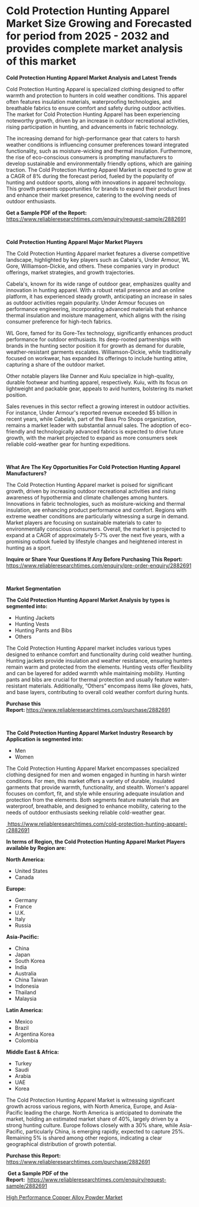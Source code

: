 <p><h1>Cold Protection Hunting Apparel Market Size Growing and Forecasted for period from 2025 - 2032 and provides complete market analysis of this market</h1></p><p><strong>Cold Protection Hunting Apparel Market Analysis and Latest Trends</strong></p>
<p><p>Cold Protection Hunting Apparel is specialized clothing designed to offer warmth and protection to hunters in cold weather conditions. This apparel often features insulation materials, waterproofing technologies, and breathable fabrics to ensure comfort and safety during outdoor activities. The market for Cold Protection Hunting Apparel has been experiencing noteworthy growth, driven by an increase in outdoor recreational activities, rising participation in hunting, and advancements in fabric technology.</p><p>The increasing demand for high-performance gear that caters to harsh weather conditions is influencing consumer preferences toward integrated functionality, such as moisture-wicking and thermal insulation. Furthermore, the rise of eco-conscious consumers is prompting manufacturers to develop sustainable and environmentally friendly options, which are gaining traction. The Cold Protection Hunting Apparel Market is expected to grow at a CAGR of 8% during the forecast period, fueled by the popularity of hunting and outdoor sports, along with innovations in apparel technology. This growth presents opportunities for brands to expand their product lines and enhance their market presence, catering to the evolving needs of outdoor enthusiasts.</p></p>
<p><strong>Get a Sample PDF of the Report:&nbsp;</strong> <a href="https://www.reliableresearchtimes.com/enquiry/request-sample/2882691?utm_campaign=2232&utm_medium=2&utm_source=Github&utm_content=ia&utm_term=13032025&utm_id=cold-protection-hunting-apparel">https://www.reliableresearchtimes.com/enquiry/request-sample/2882691</a></p>
<p>&nbsp;</p>
<p><strong>Cold Protection Hunting Apparel Major Market Players</strong></p>
<p><p>The Cold Protection Hunting Apparel market features a diverse competitive landscape, highlighted by key players such as Cabela's, Under Armour, WL Gore, Williamson-Dickie, and others. These companies vary in product offerings, market strategies, and growth trajectories.</p><p>Cabela's, known for its wide range of outdoor gear, emphasizes quality and innovation in hunting apparel. With a robust retail presence and an online platform, it has experienced steady growth, anticipating an increase in sales as outdoor activities regain popularity. Under Armour focuses on performance engineering, incorporating advanced materials that enhance thermal insulation and moisture management, which aligns with the rising consumer preference for high-tech fabrics.</p><p>WL Gore, famed for its Gore-Tex technology, significantly enhances product performance for outdoor enthusiasts. Its deep-rooted partnerships with brands in the hunting sector position it for growth as demand for durable, weather-resistant garments escalates. Williamson-Dickie, while traditionally focused on workwear, has expanded its offerings to include hunting attire, capturing a share of the outdoor market.</p><p>Other notable players like Danner and Kuiu specialize in high-quality, durable footwear and hunting apparel, respectively. Kuiu, with its focus on lightweight and packable gear, appeals to avid hunters, bolstering its market position.</p><p>Sales revenues in this sector reflect a growing interest in outdoor activities. For instance, Under Armour's reported revenue exceeded $5 billion in recent years, while Cabela’s, part of the Bass Pro Shops organization, remains a market leader with substantial annual sales. The adoption of eco-friendly and technologically advanced fabrics is expected to drive future growth, with the market projected to expand as more consumers seek reliable cold-weather gear for hunting expeditions.</p></p>
<p>&nbsp;</p>
<p><strong>What Are The Key Opportunities For Cold Protection Hunting Apparel Manufacturers?</strong></p>
<p><p>The Cold Protection Hunting Apparel market is poised for significant growth, driven by increasing outdoor recreational activities and rising awareness of hypothermia and climate challenges among hunters. Innovations in fabric technologies, such as moisture-wicking and thermal insulation, are enhancing product performance and comfort. Regions with extreme weather conditions are particularly witnessing a surge in demand. Market players are focusing on sustainable materials to cater to environmentally conscious consumers. Overall, the market is projected to expand at a CAGR of approximately 5-7% over the next five years, with a promising outlook fueled by lifestyle changes and heightened interest in hunting as a sport.</p></p>
<p><strong>Inquire or Share Your Questions If Any Before Purchasing This Report:</strong> <a href="https://www.reliableresearchtimes.com/enquiry/pre-order-enquiry/2882691?utm_campaign=2232&utm_medium=2&utm_source=Github&utm_content=ia&utm_term=13032025&utm_id=cold-protection-hunting-apparel">https://www.reliableresearchtimes.com/enquiry/pre-order-enquiry/2882691</a></p>
<p>&nbsp;</p>
<p><strong>Market Segmentation</strong></p>
<p><strong>The Cold Protection Hunting Apparel Market Analysis by types is segmented into:</strong></p>
<p><ul><li>Hunting Jackets</li><li>Hunting Vests</li><li>Hunting Pants and Bibs</li><li>Others</li></ul></p>
<p><p>The Cold Protection Hunting Apparel market includes various types designed to enhance comfort and functionality during cold weather hunting. Hunting jackets provide insulation and weather resistance, ensuring hunters remain warm and protected from the elements. Hunting vests offer flexibility and can be layered for added warmth while maintaining mobility. Hunting pants and bibs are crucial for thermal protection and usually feature water-resistant materials. Additionally, “Others” encompass items like gloves, hats, and base layers, contributing to overall cold weather comfort during hunts.</p></p>
<p><strong>Purchase this Report:&nbsp;</strong><a href="https://www.reliableresearchtimes.com/purchase/2882691?utm_campaign=2232&utm_medium=2&utm_source=Github&utm_content=ia&utm_term=13032025&utm_id=cold-protection-hunting-apparel">https://www.reliableresearchtimes.com/purchase/2882691</a></p>
<p>&nbsp;</p>
<p><strong>The Cold Protection Hunting Apparel Market Industry Research by Application is segmented into:</strong></p>
<p><ul><li>Men</li><li>Women</li></ul></p>
<p><p>The Cold Protection Hunting Apparel Market encompasses specialized clothing designed for men and women engaged in hunting in harsh winter conditions. For men, this market offers a variety of durable, insulated garments that provide warmth, functionality, and stealth. Women's apparel focuses on comfort, fit, and style while ensuring adequate insulation and protection from the elements. Both segments feature materials that are waterproof, breathable, and designed to enhance mobility, catering to the needs of outdoor enthusiasts seeking reliable cold-weather gear.</p></p>
<p><a href="https://www.reliableresearchtimes.com/cold-protection-hunting-apparel-r2882691?utm_campaign=2232&utm_medium=2&utm_source=Github&utm_content=ia&utm_term=13032025&utm_id=cold-protection-hunting-apparel">&nbsp;https://www.reliableresearchtimes.com/cold-protection-hunting-apparel-r2882691</a></p>
<p><strong>In terms of Region, the Cold Protection Hunting Apparel Market Players available by Region are:</strong></p>
<p>
    <p> <strong> North America: </strong>
        <ul>
            <li>United States</li>
            <li>Canada</li>
        </ul>
        </p> 
    <p> <strong> Europe: </strong>
        <ul>
            <li>Germany</li>
            <li>France</li>
            <li>U.K.</li>
            <li>Italy</li>
            <li>Russia</li>
        </ul>
        </p> 
    <p> <strong> Asia-Pacific: </strong>
        <ul>
            <li>China</li>
            <li>Japan</li>
            <li>South Korea</li>
            <li>India</li>
            <li>Australia</li>
            <li>China Taiwan</li>
            <li>Indonesia</li>
            <li>Thailand</li>
            <li>Malaysia</li>
        </ul>
        </p> 
    <p> <strong> Latin America: </strong>
        <ul>
            <li>Mexico</li>
            <li>Brazil</li>
            <li>Argentina Korea</li>
            <li>Colombia</li>
        </ul>
        </p> 
    <p> <strong> Middle East & Africa: </strong>
        <ul>
            <li>Turkey</li>
            <li>Saudi</li>
            <li>Arabia</li>
            <li>UAE</li>
            <li>Korea</li>
        </ul>
    </p>
    </p>
<p><p>The Cold Protection Hunting Apparel Market is witnessing significant growth across various regions, with North America, Europe, and Asia-Pacific leading the charge. North America is anticipated to dominate the market, holding an estimated market share of 40%, largely driven by a strong hunting culture. Europe follows closely with a 30% share, while Asia-Pacific, particularly China, is emerging rapidly, expected to capture 25%. Remaining 5% is shared among other regions, indicating a clear geographical distribution of growth potential.</p></p>
<p><strong>Purchase this Report: </strong><a href="https://www.reliableresearchtimes.com/purchase/2882691?utm_campaign=2232&utm_medium=2&utm_source=Github&utm_content=ia&utm_term=13032025&utm_id=cold-protection-hunting-apparel">https://www.reliableresearchtimes.com/purchase/2882691</a></p>
<p>&nbsp;<strong>Get a Sample PDF of the Report:&nbsp;&nbsp;</strong><a href="https://www.reliableresearchtimes.com/enquiry/request-sample/2882691?utm_campaign=2232&utm_medium=2&utm_source=Github&utm_content=ia&utm_term=13032025&utm_id=cold-protection-hunting-apparel">https://www.reliableresearchtimes.com/enquiry/request-sample/2882691</a></p>
<p><strong></strong></p>
<p><p><a href="https://github.com/sca704osol/Market-Research-Report-List-1/blob/main/high-performance-copper-alloy-powder-market.md?utm_campaign=2232&utm_medium=2&utm_source=Github&utm_content=ia&utm_term=13032025&utm_id=cold-protection-hunting-apparel">High Performance Copper Alloy Powder Market</a></p></p>